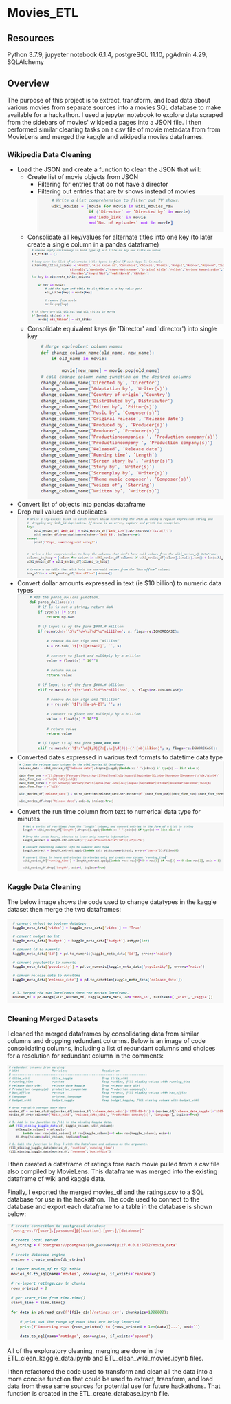 # Movies_ETL

## Resources
Python 3.7.9, jupyeter notebook 6.1.4, postgreSQL 11.10, pgAdmin 4.29, SQLAlchemy

## Overview

The purpose of this project is to extract, transform, and load data about various movies from separate sources into a movies SQL database to make available for a hackathon. I used a jupyter notebook to explore data scraped from the sidebars of movies' wikipedia pages into a JSON file. I then performed similar cleaning tasks on a csv file of movie metadata from from MovieLens and merged the kaggle and wikipedia movies dataframes.

### Wikipedia Data Cleaning

- Load the JSON and create a function to clean the JSON that will:
    - Create list of movie objects from JSON
        - Filtering for entries that do not have a director
        - Filtering out entries that are tv shows instead of movies
        ![tv_show_filter](/Resources/tv_filter.png)
    - Consolidate all key/values for alternate titles into one key (to later create a single column in a pandas dataframe)
        ![alternate_titles](/Resources/alternate_titles.png)
    - Consolidate equivalent keys (ie 'Director' and 'director') into single key
        ![merge_column](/Resources/merge_columns.png)
- Convert list of objects into pandas dataframe
- Drop null values and duplicates
![nulls_dups](/Resources/nulls_dups.png)
- Convert dollar amounts expressed in text (ie $10 billion) to numeric data types
    ![dollars](/Resources/dollars.png)
- Converted dates expressed in various text formats to datetime data type
![date_conversion](/Resources/datetime.png)
- Convert the run time column from text to numerical data type for minutes
![running_time_clean_image](Resources/running_time_clean.png)

### Kaggle Data Cleaning


The below image shows the code used to change datatypes in the kaggle dataset then merge the two dataframes:

![clean_Kaggle_and_merge](Resources/data_types.png)


### Cleaning Merged Datasets
I cleaned the merged dataframes by consolidating data from similar columns and dropping redundant columns.  Below is an image of code consolidating columns, including a list of redundant columns and choices for a resolution for redundant column in the comments:

![redundant_columns](Resources/consolidate_columns.png)


I then created a dataframe of ratings fore each movie pulled from a csv file also compiled by MovieLens.  This dataframe was merged into the existing dataframe of wiki and kaggle data.

Finally, I exported the merged movies_df and the ratings.csv to a SQL database for use in the hackathon.  The code used to connect to the database and export each dataframe to a table in the database is shown below:

![load_to_sql](Resources/to_sql.png)

All of the exploratory cleaning, merging are done in the ETL_clean_kaggle_data.ipynb and ETL_clean_wiki_movies.ipynb files.

I then refactored the code used to transform and clean all the data into a more concise function that could be used to extract, transform, and load data from these same sources for potential use for future hackathons.  That function is created in the ETL_create_database.ipynb file.